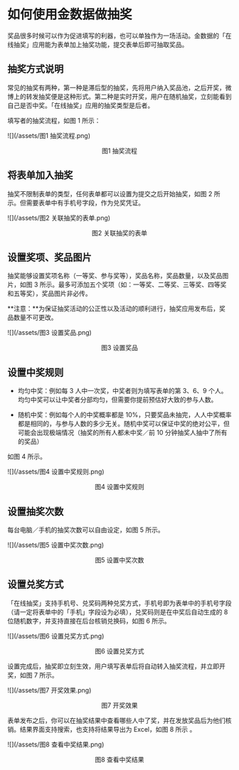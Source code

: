 # 如何使用金数据做抽奖

奖品很多时候可以作为促进填写的利器，也可以单独作为一场活动。金数据的「在线抽奖」应用能为表单加上抽奖功能，提交表单后即可抽取奖品。

## 抽奖方式说明

常见的抽奖有两种，第一种是滞后型的抽奖，先将用户纳入奖品池，之后开奖，微博上的转发抽奖便是这种形式。第二种是实时开奖，用户在随机抽奖，立刻能看到自己是否中奖。「在线抽奖」应用的抽奖类型是后者。

填写者的抽奖流程，如图 1 所示：

![](/assets/图1 抽奖流程.png)

<center>图1 抽奖流程</center>

## 将表单加入抽奖

抽奖不限制表单的类型，任何表单都可以设置为提交之后开始抽奖，如图 2 所示。但需要表单中有手机号字段，作为兑奖凭证。

![](/assets/图2 关联抽奖的表单.png)

<center>图2 关联抽奖的表单</center>

## 设置奖项、奖品图片

抽奖能够设置奖项名称（一等奖、参与奖等），奖品名称，奖品数量，以及奖品图片，如图 3 所示。最多可添加五个奖项（如：一等奖、二等奖、三等奖、四等奖和五等奖），奖品图片非必传。

**注意：**为保证抽奖活动的公正性以及活动的顺利进行，抽奖应用发布后，奖品数量不可更改。

![](/assets/图3 设置奖品.png)

<center>图3 设置奖品</center>

## 设置中奖规则

* 均匀中奖：例如每 3 人中一次奖，中奖者则为填写表单的第 3、6、9 个人。均匀中奖可以让中奖者分部均匀，但需要你提前预估好大致的参与人数。

* 随机中奖：例如每个人的中奖概率都是 10%，只要奖品未抽完，人人中奖概率都是相同的，与参与人数的多少无关。随机中奖可以保证中奖的绝对公平，但可能会出现极端情况（抽奖的所有人都未中奖／前 10 分钟抽奖人抽中了所有的奖品）


如图 4 所示。

![](/assets/图4 设置中奖规则.png)

<center>图4 设置中奖规则</center>

## 设置抽奖次数

每台电脑／手机的抽奖次数可以自由设定，如图 5 所示。

![](/assets/图5 设置中奖次数.png)

<center>图5 设置中奖次数</center>

## 设置兑奖方式

「在线抽奖」支持手机号、兑奖码两种兑奖方式，手机号即为表单中的手机号字段（请一定将表单中的「手机」字段设为必填），兑奖码则是在中奖后自动生成的 8 位随机数字，并支持直接在后台核销兑换码，如图 6 所示。

![](/assets/图6 设置兑奖方式.png)

<center>图6 设置兑奖方式</center>

设置完成后，抽奖即立刻生效，用户填写表单后将自动转入抽奖流程，并立即开奖，如图 7 所示。

![](/assets/图7 开奖效果.png)

<center>图7 开奖效果</center>

表单发布之后，你可以在抽奖结果中查看哪些人中了奖，并在发放奖品后为他们核销。结果界面支持搜索，也支持将结果导出为  Excel，如图 8 所示 。

![](/assets/图8 查看中奖结果.png)

<center>图8 查看中奖结果</center>

